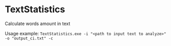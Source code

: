 # TextStatistics
Calculate words amount in text

Usage example:
`TextStatistics.exe -i "<path to input text to analyze>" -o "output_ci.txt" -c`
